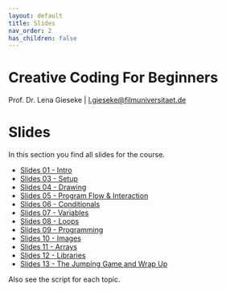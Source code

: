 ```yaml
---
layout: default
title: Slides
nav_order: 2
has_children: false
---
```


# Creative Coding For Beginners
  
Prof. Dr. Lena Gieseke \| l.gieseke@filmuniversitaet.de  
  
# Slides


In this section you find all slides for the course.


* [Slides 01 - Intro](ccfb_ss23_01_intro_slides.html)
* [Slides 03 - Setup](ccfb_ss23_03_setup_slides.html)
* [Slides 04 - Drawing](ccfb_ss23_04_drawing_slides.html)
* [Slides 05 - Program Flow & Interaction](ccfb_ss23_05_flow_slides.html)
* [Slides 06 - Conditionals](ccfb_ss23_06_conditionals_slides.html)
* [Slides 07 - Variables](ccfb_ss23_07_variables_slides.html)
* [Slides 08 - Loops](ccfb_ss23_08_loops_slides.html) 
* [Slides 09 - Programming](ccfb_ss23_09_programming_slides.html) 
* [Slides 10 - Images](ccfb_ss23_10_images_slides.html) 
* [Slides 11 - Arrays](ccfb_ss23_11_arrays_slides.html) 
* [Slides 12 - Libraries](ccfb_ss23_12_libraries_slides.html) 
* [Slides 13 - The Jumping Game and Wrap Up](ccfb_ss23_13_wrapup_slides.html) 
  
  
Also see the script for each topic.
